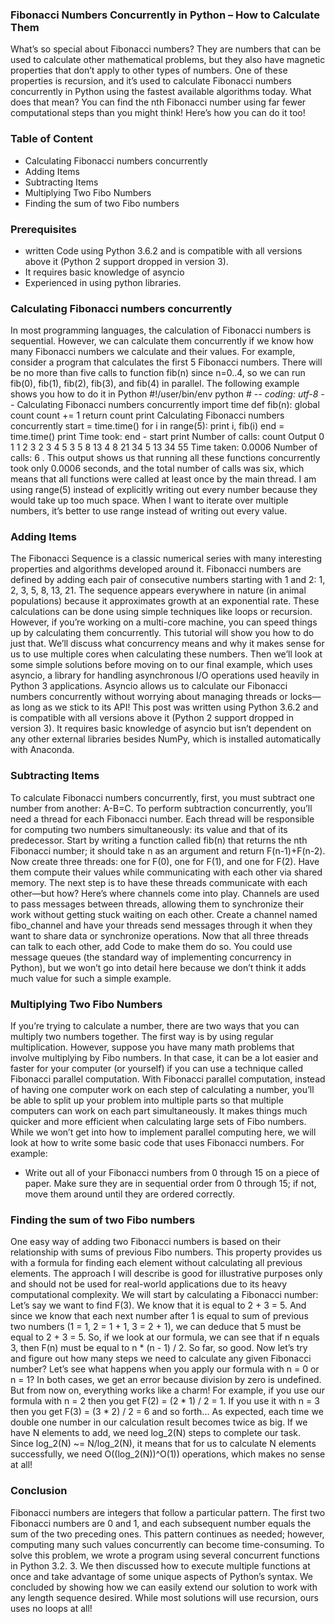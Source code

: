 ### Fibonacci Numbers Concurrently in Python – How to Calculate Them

What’s so special about Fibonacci numbers? They are numbers that can be used to calculate other mathematical problems, but they also have magnetic properties that don’t apply to other types of numbers. One of these properties is recursion, and it’s used to calculate Fibonacci numbers concurrently in Python using the fastest available algorithms today. What does that mean? You can find the nth Fibonacci number using far fewer computational steps than you might think! Here’s how you can do it too!
### Table of Content
- Calculating Fibonacci numbers concurrently
- Adding Items
- Subtracting Items
- Multiplying Two Fibo Numbers
- Finding the sum of two Fibo numbers

### Prerequisites
- written Code using Python 3.6.2 and is compatible with all versions above it (Python 2 support dropped in version 3).
-  It requires basic knowledge of asyncio 
- Experienced in using python libraries.
### Calculating Fibonacci numbers concurrently
In most programming languages, the calculation of Fibonacci numbers is sequential. However, we can calculate them concurrently if we know how many Fibonacci numbers we calculate and their values. For example, consider a program that calculates the first 5 Fibonacci numbers. There will be no more than five calls to function fib(n) since n=0..4, so we can run fib(0), fib(1), fib(2), fib(3), and fib(4) in parallel. The following example shows you how to do it in Python #!/user/bin/env python # -*- coding: utf-8 -*-  Calculating Fibonacci numbers concurrently  import time def fib(n): global count count += 1 return count print Calculating Fibonacci numbers concurrently start = time.time() for i in range(5): print i, fib(i) end = time.time() print Time took: end - start print Number of calls: count Output 0 1 1 2 3 2 3 4 5 3 5 8 13 4 8 21 34 5 13 34 55 Time taken: 0.0006 Number of calls: 6 . This output shows us that running all these functions concurrently took only 0.0006 seconds, and the total number of calls was six, which means that all functions were called at least once by the main thread. I am using range(5) instead of explicitly writing out every number because they would take up too much space. When I want to iterate over multiple numbers, it’s better to use range instead of writing out every value.

### Adding Items
The Fibonacci Sequence is a classic numerical series with many interesting properties and algorithms developed around it. Fibonacci numbers are defined by adding each pair of consecutive numbers starting with 1 and 2: 1, 2, 3, 5, 8, 13, 21. The sequence appears everywhere in nature (in animal populations) because it approximates growth at an exponential rate. These calculations can be done using simple techniques like loops or recursion. However, if you’re working on a multi-core machine, you can speed things up by calculating them concurrently. This tutorial will show you how to do just that. We’ll discuss what concurrency means and why it makes sense for us to use multiple cores when calculating these numbers. Then we’ll look at some simple solutions before moving on to our final example, which uses asyncio, a library for handling asynchronous I/O operations used heavily in Python 3 applications. Asyncio allows us to calculate our Fibonacci numbers concurrently without worrying about managing threads or locks—as long as we stick to its API! This post was written using Python 3.6.2 and is compatible with all versions above it (Python 2 support dropped in version 3). It requires basic knowledge of asyncio but isn’t dependent on any other external libraries besides NumPy, which is installed automatically with Anaconda.

### Subtracting Items
To calculate Fibonacci numbers concurrently, first, you must subtract one number from another: A-B=C. To perform subtraction concurrently, you’ll need a thread for each Fibonacci number. Each thread will be responsible for computing two numbers simultaneously: its value and that of its predecessor. Start by writing a function called fib(n) that returns the nth Fibonacci number; it should take n as an argument and return F(n-1)+F(n-2). Now create three threads: one for F(0), one for F(1), and one for F(2). Have them compute their values while communicating with each other via shared memory. The next step is to have these threads communicate with each other—but how? Here’s where channels come into play. Channels are used to pass messages between threads, allowing them to synchronize their work without getting stuck waiting on each other. Create a channel named fibo_channel and have your threads send messages through it when they want to share data or synchronize operations. Now that all three threads can talk to each other, add Code to make them do so. You could use message queues (the standard way of implementing concurrency in Python), but we won’t go into detail here because we don’t think it adds much value for such a simple example.

### Multiplying Two Fibo Numbers
If you’re trying to calculate a number, there are two ways that you can multiply two numbers together. The first way is by using regular multiplication. However, suppose you have many math problems that involve multiplying by Fibo numbers. In that case, it can be a lot easier and faster for your computer (or yourself) if you can use a technique called Fibonacci parallel computation. With Fibonacci parallel computation, instead of having one computer work on each step of calculating a number, you’ll be able to split up your problem into multiple parts so that multiple computers can work on each part simultaneously. It makes things much quicker and more efficient when calculating large sets of Fibo numbers. While we won’t get into how to implement parallel computing here, we will look at how to write some basic code that uses Fibonacci numbers. For example:
- Write out all of your Fibonacci numbers from 0 through 15 on a piece of paper. Make sure they are in sequential order from 0 through 15; if not, move them around until they are ordered correctly.

### Finding the sum of two Fibo numbers
One easy way of adding two Fibonacci numbers is based on their relationship with sums of previous Fibo numbers. This property provides us with a formula for finding each element without calculating all previous elements. The approach I will describe is good for illustrative purposes only and should not be used for real-world applications due to its heavy computational complexity. We will start by calculating a Fibonacci number: Let’s say we want to find F(3). We know that it is equal to 2 + 3 = 5. And since we know that each next number after 1 is equal to sum of previous two numbers (1 = 1, 2 = 1 + 1, 3 = 2 + 1), we can deduce that 5 must be equal to 2 + 3 = 5. So, if we look at our formula, we can see that if n equals 3, then F(n) must be equal to n * (n - 1) / 2. So far, so good. Now let’s try and figure out how many steps we need to calculate any given Fibonacci number? Let’s see what happens when you apply our formula with n = 0 or n = 1? In both cases, we get an error because division by zero is undefined. But from now on, everything works like a charm! For example, if you use our formula with n = 2 then you get F(2) = (2 * 1) / 2 = 1. If you use it with n = 3 then you get F(3) = (3 * 2) / 2 = 6 and so forth... As expected, each time we double one number in our calculation result becomes twice as big. If we have N elements to add, we need log_2(N) steps to complete our task. Since log_2(N) ~= N/log_2(N), it means that for us to calculate N elements successfully, we need O((log_2(N))^O(1)) operations, which makes no sense at all!

### Conclusion
Fibonacci numbers are integers that follow a particular pattern. The first two Fibonacci numbers are 0 and 1, and each subsequent number equals the sum of the two preceding ones. This pattern continues as needed; however, computing many such values concurrently can become time-consuming. To solve this problem, we wrote a program using several concurrent functions in Python 3.2. 3. We then discussed how to execute multiple functions at once and take advantage of some unique aspects of Python’s syntax. We concluded by showing how we can easily extend our solution to work with any length sequence desired. While most solutions will use recursion, ours uses no loops at all!
